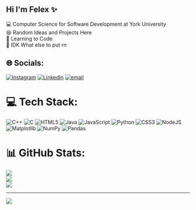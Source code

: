 ## Hi I'm Felex ✨

💻 Computer Science for Software Development at York University<br/>
😆 Random Ideas and Projects Here<br/>
📝 Learning to Code<br/> 
🤯 IDK What else to put rn<br/>


## 🌐 Socials:
[![Instagram](https://img.shields.io/badge/Instagram-%23E4405F.svg?logo=Instagram&logoColor=white)](https://instagram.com/felexhill7) [![LinkedIn](https://img.shields.io/badge/LinkedIn-%230077B5.svg?logo=linkedin&logoColor=white)](https://linkedin.com/in/felex-hill) [![email](https://img.shields.io/badge/Email-D14836?logo=gmail&logoColor=white)](mailto:helex.fill28@gmail.com) 

# 💻 Tech Stack:
![C++](https://img.shields.io/badge/c++-%2300599C.svg?style=flat&logo=c%2B%2B&logoColor=white) ![C](https://img.shields.io/badge/c-%2300599C.svg?style=flat&logo=c&logoColor=white) ![HTML5](https://img.shields.io/badge/html5-%23E34F26.svg?style=flat&logo=html5&logoColor=white) ![Java](https://img.shields.io/badge/java-%23ED8B00.svg?style=flat&logo=openjdk&logoColor=white) ![JavaScript](https://img.shields.io/badge/javascript-%23323330.svg?style=flat&logo=javascript&logoColor=%23F7DF1E) ![Python](https://img.shields.io/badge/python-3670A0?style=flat&logo=python&logoColor=ffdd54) ![CSS3](https://img.shields.io/badge/css3-%231572B6.svg?style=flat&logo=css3&logoColor=white) ![NodeJS](https://img.shields.io/badge/node.js-6DA55F?style=flat&logo=node.js&logoColor=white) ![Matplotlib](https://img.shields.io/badge/Matplotlib-%23ffffff.svg?style=flat&logo=Matplotlib&logoColor=black) ![NumPy](https://img.shields.io/badge/numpy-%23013243.svg?style=flat&logo=numpy&logoColor=white) ![Pandas](https://img.shields.io/badge/pandas-%23150458.svg?style=flat&logo=pandas&logoColor=white)
# 📊 GitHub Stats:
![](https://github-readme-stats.vercel.app/api?username=FelexHill7&theme=calm_pink&hide_border=false&include_all_commits=true&count_private=true)<br/>
![](https://nirzak-streak-stats.vercel.app/?user=FelexHill7&theme=calm_pink&hide_border=false)<br/>
![](https://github-readme-stats.vercel.app/api/top-langs/?username=FelexHill7&theme=calm_pink&hide_border=false&include_all_commits=true&count_private=true&layout=compact)

---
[![](https://visitcount.itsvg.in/api?id=FelexHill7&icon=0&color=0)](https://visitcount.itsvg.in)

<!-- Proudly created with GPRM ( https://gprm.itsvg.in ) -->
